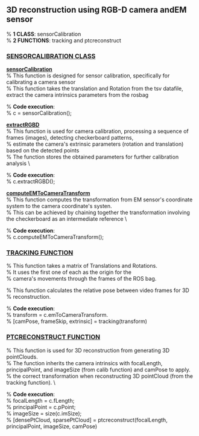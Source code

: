 ## 3D reconstruction using RGB-D camera andEM sensor

% **1 CLASS**: sensorCalibration \
% **2 FUNCTIONS**: tracking and ptcreconstruct

### [SENSORCALIBRATION CLASS](https://github.com/phuminhquangpham/rgbdemsensor/blob/main/sensorCalibration.m) 
[**sensorCalibration**](https://github.com/phuminhquangpham/rgbdemsensor/blob/main/sensorCalibration.m#L27) \
% This function is designed for sensor calibration, specifically for calibrating a camera sensor \
% This function takes the translation and Rotation from the tsv datafile, extract the camera intrinsics parameters from the rosbag 

% **Code execution**: \
% c = sensorCalibration(); 

[**extractRGBD**](https://github.com/phuminhquangpham/rgbdemsensor/blob/main/sensorCalibration.m#L59) \
% This function is used for camera calibration, processing a sequence of frames (images), detecting checkerboard patterns, \
% estimate the camera's extrinsic parameters (rotation and translation) based on the detected points \
% The function stores the obtained parameters for further calibration analysis \

% **Code execution**: \
% c.extractRGBD(); 

[**computeEMToCameraTransform**](https://github.com/phuminhquangpham/rgbdemsensor/blob/main/sensorCalibration.m#L59) \
% This function computes the transformation from EM sensor's coordinate system to the camera coordinate's systen. \
% This can be achieved by chaining together the transformation involving the checkerboard as an intermediate reference \

% **Code execution**: \
% c.computeEMToCameraTransform();

### [TRACKING FUNCTION](https://github.com/phuminhquangpham/rgbdemsensor/blob/main/tracking.m)
% This function takes a matrix of Translations and Rotations. \
% It uses the first one of each as the origin for the \
% camera's movements through the frames of the ROS bag. 

% This function calculates the relative pose between video frames for 3D \
% reconstruction. 

% **Code execution**: \
% transform = c.emToCameraTransform. \
% [camPose, frameSkip, extrinsic] = tracking(transform)

### [PTCRECONSTRUCT FUNCTION](https://github.com/phuminhquangpham/rgbdemsensor/blob/main/ptcreconstruct.m)
% This function is used for 3D reconstruction from generating 3D pointClouds. \
% The function inherits the camera intrinsics with focalLength, principalPoint, and imageSize (from calib function) and camPose to apply. \
% the correct transformation when reconstructing 3D pointCloud (from the tracking function). \

% **Code execution**: \
% focalLength = c.fLength;\
% principalPoint = c.pPoint; \
% imageSize = size(c.imSize); \
% [densePtCloud, sparsePtCloud] = ptcreconstruct(focalLength, principalPoint, imageSize, camPose)
